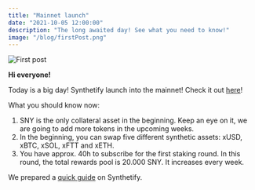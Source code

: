 ```yaml
---
title: "Mainnet launch"
date: "2021-10-05 12:00:00"
description: "The long awaited day! See what you need to know!"
image: "/blog/firstPost.png"
---
```


![First post](/blog/firstPost.png)

**Hi everyone!**

Today is a big day! Synthetify launch into the mainnet! Check it out [here](https://app.synthetify.io/staking)!

What you should know now:
1. SNY is the only collateral asset in the beginning. Keep an eye on it, we are going to add more tokens in the upcoming weeks.
2. In the beginning, you can swap five different synthetic assets: xUSD, xBTC, xSOL, xFTT and xETH.
3. You have approx. 40h to subscribe for the first staking round. In this round, the total rewards pool is 20.000 SNY. It increases every week.

We prepared a [quick guide](../app-tutorial) on Synthetify.


